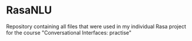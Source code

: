 # RasaNLU
Repository containing all files that were used in my individual Rasa project for the course "Conversational Interfaces: practise"
